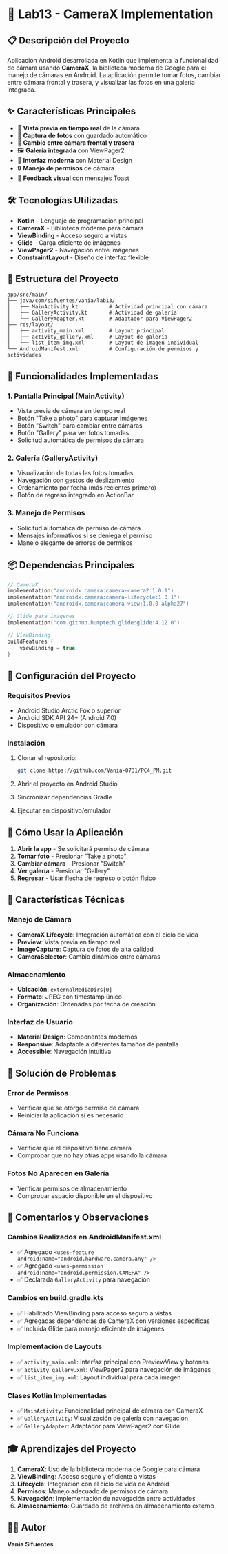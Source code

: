 # 📸 Lab13 - CameraX Implementation

## 📋 Descripción del Proyecto

Aplicación Android desarrollada en Kotlin que implementa la funcionalidad de cámara usando **CameraX**, la biblioteca moderna de Google para el manejo de cámaras en Android. La aplicación permite tomar fotos, cambiar entre cámara frontal y trasera, y visualizar las fotos en una galería integrada.

## ✨ Características Principales

- 📱 **Vista previa en tiempo real** de la cámara
- 📸 **Captura de fotos** con guardado automático
- 🔄 **Cambio entre cámara frontal y trasera**
- 🖼️ **Galería integrada** con ViewPager2
- 🎯 **Interfaz moderna** con Material Design
- 🔒 **Manejo de permisos** de cámara
- 📝 **Feedback visual** con mensajes Toast

## 🛠️ Tecnologías Utilizadas

- **Kotlin** - Lenguaje de programación principal
- **CameraX** - Biblioteca moderna para cámara
- **ViewBinding** - Acceso seguro a vistas
- **Glide** - Carga eficiente de imágenes
- **ViewPager2** - Navegación entre imágenes
- **ConstraintLayout** - Diseño de interfaz flexible

## 📁 Estructura del Proyecto

```
app/src/main/
├── java/com/sifuentes/vania/lab13/
│   ├── MainActivity.kt          # Actividad principal con cámara
│   ├── GalleryActivity.kt       # Actividad de galería
│   └── GalleryAdapter.kt        # Adaptador para ViewPager2
├── res/layout/
│   ├── activity_main.xml        # Layout principal
│   ├── activity_gallery.xml     # Layout de galería
│   └── list_item_img.xml        # Layout de imagen individual
└── AndroidManifest.xml          # Configuración de permisos y actividades
```

## 🚀 Funcionalidades Implementadas

### 1. **Pantalla Principal (MainActivity)**
- Vista previa de cámara en tiempo real
- Botón "Take a photo" para capturar imágenes
- Botón "Switch" para cambiar entre cámaras
- Botón "Gallery" para ver fotos tomadas
- Solicitud automática de permisos de cámara

### 2. **Galería (GalleryActivity)**
- Visualización de todas las fotos tomadas
- Navegación con gestos de deslizamiento
- Ordenamiento por fecha (más recientes primero)
- Botón de regreso integrado en ActionBar

### 3. **Manejo de Permisos**
- Solicitud automática de permiso de cámara
- Mensajes informativos si se deniega el permiso
- Manejo elegante de errores de permisos

## 📦 Dependencias Principales

```kotlin
// CameraX
implementation("androidx.camera:camera-camera2:1.0.1")
implementation("androidx.camera:camera-lifecycle:1.0.1")
implementation("androidx.camera:camera-view:1.0.0-alpha27")

// Glide para imágenes
implementation("com.github.bumptech.glide:glide:4.12.0")

// ViewBinding
buildFeatures {
    viewBinding = true
}
```

## 🔧 Configuración del Proyecto

### Requisitos Previos
- Android Studio Arctic Fox o superior
- Android SDK API 24+ (Android 7.0)
- Dispositivo o emulador con cámara

### Instalación
1. Clonar el repositorio:
   ```bash
   git clone https://github.com/Vania-0731/PC4_PM.git
   ```

2. Abrir el proyecto en Android Studio

3. Sincronizar dependencias Gradle

4. Ejecutar en dispositivo/emulador

## 📱 Cómo Usar la Aplicación

1. **Abrir la app** - Se solicitará permiso de cámara
2. **Tomar foto** - Presionar "Take a photo"
3. **Cambiar cámara** - Presionar "Switch"
4. **Ver galería** - Presionar "Gallery"
5. **Regresar** - Usar flecha de regreso o botón físico

## 🎯 Características Técnicas

### Manejo de Cámara
- **CameraX Lifecycle**: Integración automática con el ciclo de vida
- **Preview**: Vista previa en tiempo real
- **ImageCapture**: Captura de fotos de alta calidad
- **CameraSelector**: Cambio dinámico entre cámaras

### Almacenamiento
- **Ubicación**: `externalMediaDirs[0]`
- **Formato**: JPEG con timestamp único
- **Organización**: Ordenadas por fecha de creación

### Interfaz de Usuario
- **Material Design**: Componentes modernos
- **Responsive**: Adaptable a diferentes tamaños de pantalla
- **Accessible**: Navegación intuitiva

## 🐛 Solución de Problemas

### Error de Permisos
- Verificar que se otorgó permiso de cámara
- Reiniciar la aplicación si es necesario

### Cámara No Funciona
- Verificar que el dispositivo tiene cámara
- Comprobar que no hay otras apps usando la cámara

### Fotos No Aparecen en Galería
- Verificar permisos de almacenamiento
- Comprobar espacio disponible en el dispositivo

## 📝 Comentarios y Observaciones

### Cambios Realizados en AndroidManifest.xml
- ✅ Agregado `<uses-feature android:name="android.hardware.camera.any" />`
- ✅ Agregado `<uses-permission android:name="android.permission.CAMERA" />`
- ✅ Declarada `GalleryActivity` para navegación

### Cambios en build.gradle.kts
- ✅ Habilitado ViewBinding para acceso seguro a vistas
- ✅ Agregadas dependencias de CameraX con versiones específicas
- ✅ Incluida Glide para manejo eficiente de imágenes

### Implementación de Layouts
- ✅ `activity_main.xml`: Interfaz principal con PreviewView y botones
- ✅ `activity_gallery.xml`: ViewPager2 para navegación de imágenes
- ✅ `list_item_img.xml`: Layout individual para cada imagen

### Clases Kotlin Implementadas
- ✅ `MainActivity`: Funcionalidad principal de cámara con CameraX
- ✅ `GalleryActivity`: Visualización de galería con navegación
- ✅ `GalleryAdapter`: Adaptador para ViewPager2 con Glide

## 🎓 Aprendizajes del Proyecto

1. **CameraX**: Uso de la biblioteca moderna de Google para cámara
2. **ViewBinding**: Acceso seguro y eficiente a vistas
3. **Lifecycle**: Integración con el ciclo de vida de Android
4. **Permisos**: Manejo adecuado de permisos de cámara
5. **Navegación**: Implementación de navegación entre actividades
6. **Almacenamiento**: Guardado de archivos en almacenamiento externo

## 👨‍💻 Autor

**Vania Sifuentes** 

